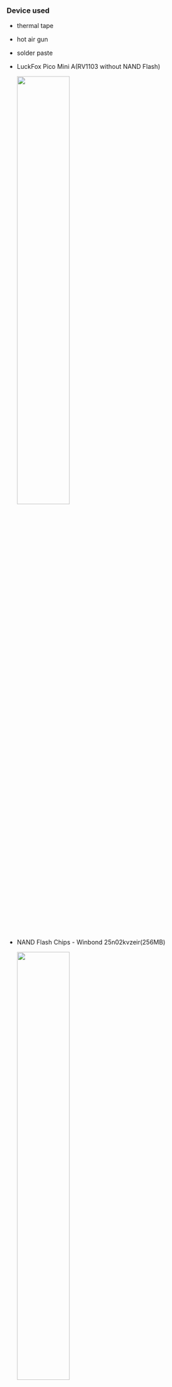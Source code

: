 ### Device used

- thermal tape
- hot air gun
- solder paste
- LuckFox Pico Mini A(RV1103 without NAND Flash)

  <img src="https://github.com/MartinRGB/MCU-SBC-Note/assets/7036706/099ed986-348a-49e8-baf3-ceecbdcd2344" width="50%" height="50%">

- NAND Flash Chips - Winbond 25n02kvzeir(256MB)

  <img src="https://github.com/MartinRGB/MCU-SBC-Note/assets/7036706/3a8078ad-dc42-4f59-9769-da52821eeced" width="50%" height="50%">
  
### Steps


- uses thermal tape to act as a temporary solder mask on LuckFox board.

  <img src="https://github.com/MartinRGB/MCU-SBC-Note/assets/7036706/bcc30907-c041-4456-9d2b-a40732796501" width="50%" height="50%">
  
- added some solder paste on top of the NAND Flash pads,then soldering with hot air gun
   
  <img src="https://github.com/MartinRGB/MCU-SBC-Note/assets/7036706/50627595-e93a-43fd-a503-5569e4e71ae7" width="50%" height="50%">

### Compile the IMAGE

modify `<SDK Directory>/project/cfg/BoardConfig_IPC/BoardConfig-SPI_NAND-NONE-RV1103_Luckfox_Pico_Mini_B-IPC.mk`

compile the IMAGE:

```
cd ~/Luckfox-Pico/luckfox-pico
./build.sh clean
./build.sh lunch
# select LuckFox Pico Mini B
./build.sh 
```

Burn the system via SocToolKit

### Test:

<img src="https://github.com/MartinRGB/MCU-SBC-Note/assets/7036706/e5eedce3-9fb1-4631-9268-176d41706494" width="50%" height="50%">
 
- run `dmesg | grep'MiB'`

- run `df -h`






